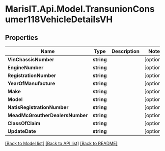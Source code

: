 
# MarisIT.Api.Model.TransunionConsumer118VehicleDetailsVH

## Properties

Name | Type | Description | Notes
------------ | ------------- | ------------- | -------------
**VinChassisNumber** | **string** |  | [optional] 
**EngineNumber** | **string** |  | [optional] 
**RegistrationNumber** | **string** |  | [optional] 
**YearOfManufacture** | **string** |  | [optional] 
**Make** | **string** |  | [optional] 
**Model** | **string** |  | [optional] 
**NatisRegistrationNumber** | **string** |  | [optional] 
**MeadMcGroutherDealersNumber** | **string** |  | [optional] 
**ClassOfClaim** | **string** |  | [optional] 
**UpdateDate** | **string** |  | [optional] 

[[Back to Model list]](../README.md#documentation-for-models)
[[Back to API list]](../README.md#documentation-for-api-endpoints)
[[Back to README]](../README.md)

